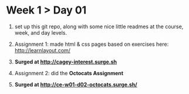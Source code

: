 # Week 1 > Day 01

1. set up this git repo, along with some nice little readmes at the course, week, and day levels.

2. Assignment 1: made html & css pages based on exercises here: http://learnlayout.com/

3. **Surged at http://cagey-interest.surge.sh**

4. Assignment 2: did the **Octocats Assignment**

5. **Surged at http://ce-w01-d02-octocats.surge.sh/**
